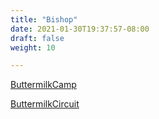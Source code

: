 ```yaml
---
title: "Bishop"
date: 2021-01-30T19:37:57-08:00
draft: false
weight: 10

---
```


<a target="_blank" href="/wom/static/maps/ButtermilkCamp.pdf">ButtermilkCamp</a> 

<a target="_blank" href="/wom/static/maps/ButtermilkCircuit.pdf">ButtermilkCircuit</a> 
